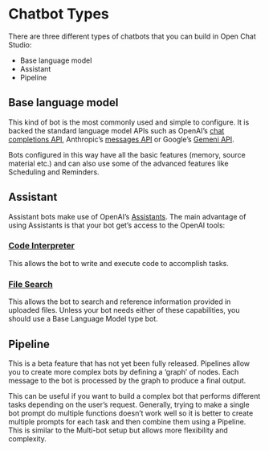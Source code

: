 # Chatbot Types

There are three different types of chatbots that you can build in Open Chat Studio:

- Base language model
- Assistant
- Pipeline

## Base language model

This kind of bot is the most commonly used and simple to configure. It is backed the standard language model APIs such as OpenAI’s [chat completions API][1], Anthropic’s [messages API][2] or Google’s [Gemeni API][3].

Bots configured in this way have all the basic features (memory, source material etc.) and can also use some of the advanced features like Scheduling and Reminders.


## Assistant
Assistant bots make use of OpenAI’s [Assistants][4]. The main advantage of using Assistants is that your bot get’s access to the OpenAI tools:

### [Code Interpreter][5]
This allows the bot to write and execute code to accomplish tasks.

### [File Search][6]
This allows the bot to search and reference information provided in uploaded files. Unless your bot needs either of these capabilities, you should use a Base Language Model type bot.


## Pipeline
This is a beta feature that has not yet been fully released. Pipelines allow you to create more complex bots by defining a ‘graph’ of nodes. Each message to the bot is processed by the graph to produce a final output.

This can be useful if you want to build a complex bot that performs different tasks depending on the user’s request. Generally, trying to make a single bot prompt do multiple functions doesn’t work well so it is better to create multiple prompts for each task and then combine them using a Pipeline. This is similar to the Multi-bot setup but allows more flexibility and complexity.


[1]: https://platform.openai.com/docs/guides/text-generation
[2]: https://docs.anthropic.com/en/api/messages
[3]: https://ai.google.dev/
[4]: https://platform.openai.com/docs/assistants/overview
[5]: https://platform.openai.com/docs/assistants/tools/code-interpreter
[6]: https://platform.openai.com/docs/assistants/tools/file-search